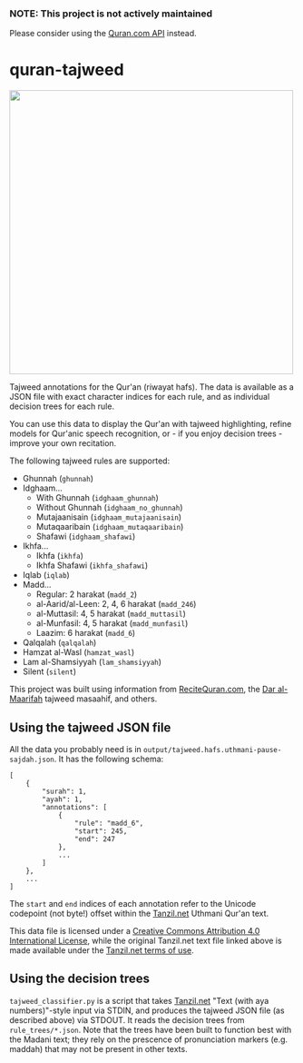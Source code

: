 ### NOTE: This project is not actively maintained
Please consider using the [Quran.com API](https://quran.api-docs.io/v4/quran/get-uthmani-script-of-ayah) instead.

# quran-tajweed

<img src="https://i.imgur.com/uwp35yJ.png" width="500"/>


Tajweed annotations for the Qur'an (riwayat hafs). The data is available as a JSON file with exact character indices for each rule, and as individual decision trees for each rule.

You can use this data to display the Qur'an with tajweed highlighting, refine models for Qur'anic speech recognition, or - if you enjoy decision trees - improve your own recitation.

The following tajweed rules are supported:

* Ghunnah (`ghunnah`)
* Idghaam...
  * With Ghunnah (`idghaam_ghunnah`)
  * Without Ghunnah (`idghaam_no_ghunnah`)
  * Mutajaanisain (`idghaam_mutajaanisain`)
  * Mutaqaaribain (`idghaam_mutaqaaribain`)
  * Shafawi (`idghaam_shafawi`)
* Ikhfa...
  * Ikhfa (`ikhfa`)
  * Ikhfa Shafawi (`ikhfa_shafawi`)
* Iqlab (`iqlab`)
* Madd...
  * Regular: 2 harakat (`madd_2`)
  * al-Aarid/al-Leen: 2, 4, 6 harakat (`madd_246`)
  * al-Muttasil: 4, 5 harakat (`madd_muttasil`)
  * al-Munfasil: 4, 5 harakat (`madd_munfasil`)
  * Laazim: 6 harakat (`madd_6`)
* Qalqalah (`qalqalah`)
* Hamzat al-Wasl (`hamzat_wasl`)
* Lam al-Shamsiyyah (`lam_shamsiyyah`)
* Silent (`silent`)

This project was built using information from [ReciteQuran.com](http://recitequran.com), the [Dar al-Maarifah](http://tajweedquran.com) tajweed masaahif, and others.

## Using the tajweed JSON file

All the data you probably need is in `output/tajweed.hafs.uthmani-pause-sajdah.json`. It has the following schema:

    [
        {
            "surah": 1,
            "ayah": 1,
            "annotations": [
                {
                    "rule": "madd_6",
                    "start": 245,
                    "end": 247
                },
                ...
            ]
        },
        ...
    ]

The `start` and `end` indices of each annotation refer to the Unicode codepoint (not byte!) offset within the [Tanzil.net](http://tanzil.net/download) Uthmani Qur'an text.

This data file is licensed under a [Creative Commons Attribution 4.0 International License](https://creativecommons.org/licenses/by/4.0/), while the original Tanzil.net text file linked above is made available under the [Tanzil.net terms of use](https://tanzil.net/download/).

## Using the decision trees

`tajweed_classifier.py` is a script that takes [Tanzil.net](http://tanzil.net/download) "Text (with aya numbers)"-style input via STDIN, and produces the tajweed JSON file (as described above) via STDOUT. It reads the decision trees from `rule_trees/*.json`. Note that the trees have been built to function best with the Madani text; they rely on the prescence of pronunciation markers (e.g. maddah) that may not be present in other texts.
